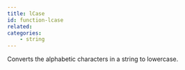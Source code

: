 ```yaml
---
title: lCase
id: function-lcase
related:
categories:
    - string
---
```


Converts the alphabetic characters in a string to lowercase.
